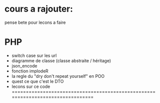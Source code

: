 # cours a rajouter:
pense bete pour lecons a faire 

# PHP
- switch case sur les url
- diagramme de classe (classe abstraite / héritage)
- json_encode
- fonction implodeR
- la regle du "dry don't repeat yourself" en POO
- quest ce que c'est le DTO
- lecons sur ce code 
================================================================================
<?php

namespace App\Controller;

abstract class AbstractController{

    public function render(string $template, string $title,array $data = []):void{

        include  __DIR__. "/../../templates/template_".$template.".php";

    }

    public function jsonResponse(array $data, int $statusCode = 200):void{
        http_response_code($statusCode);
        echo json_encode($data,JSON_PRETTY_PRINT);
    }

    public function formSubmit(array $post){
        if(isset($post["submit"])){
            return true;
        }
        return false;
    }
}
================================================================================

# Java-Script
# Java
# Sécuriter
- buffer overflow
================================================================================

# Nuxt Minimal Starter

Look at the [Nuxt documentation](https://nuxt.com/docs/getting-started/introduction) to learn more.

## Setup

Make sure to install dependencies:

```bash
# npm
npm install

# pnpm
pnpm install

# yarn
yarn install

# bun
bun install
```

## Development Server

Start the development server on `http://localhost:3000`:

```bash
# npm
npm run dev

# pnpm
pnpm dev

# yarn
yarn dev

# bun
bun run dev
```

## Production

Build the application for production:

```bash
# npm
npm run build

# pnpm
pnpm build

# yarn
yarn build

# bun
bun run build
```

Locally preview production build:

```bash
# npm
npm run preview

# pnpm
pnpm preview

# yarn
yarn preview

# bun
bun run preview
```

Check out the [deployment documentation](https://nuxt.com/docs/getting-started/deployment) for more information.
